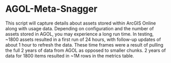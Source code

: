 # AGOL-Meta-Snagger
This script will capture details about assets stored within ArcGIS Online along with usage data. Depending on configuration and the number of assets stored in AGOL, you may experience a long run time. In testing, ~1800 assets resulted in a first run of 24 hours, with follow-up updates of about 1 hour to refresh the data. These time frames were a result of pulling the full 2 years of data from AGOL as opposed to smaller chunks. 2 years of data for 1800 items resulted in ~1M rows in the metrics table.

